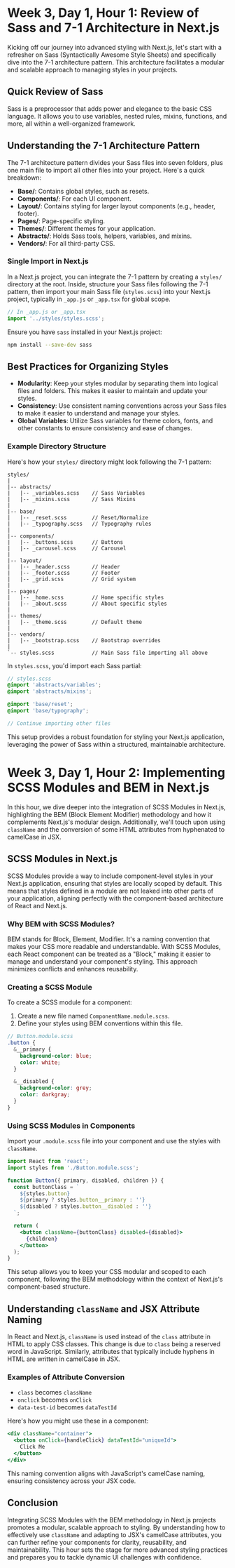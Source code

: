 # Week 3, Day 1, Hour 1: Review of Sass and 7-1 Architecture in Next.js

Kicking off our journey into advanced styling with Next.js, let's start with a refresher on Sass (Syntactically Awesome Style Sheets) and specifically dive into the 7-1 architecture pattern. This architecture facilitates a modular and scalable approach to managing styles in your projects.

## Quick Review of Sass

Sass is a preprocessor that adds power and elegance to the basic CSS language. It allows you to use variables, nested rules, mixins, functions, and more, all within a well-organized framework.

## Understanding the 7-1 Architecture Pattern

The 7-1 architecture pattern divides your Sass files into seven folders, plus one main file to import all other files into your project. Here's a quick breakdown:

- **Base/**: Contains global styles, such as resets.
- **Components/**: For each UI component.
- **Layout/**: Contains styling for larger layout components (e.g., header, footer).
- **Pages/**: Page-specific styling.
- **Themes/**: Different themes for your application.
- **Abstracts/**: Holds Sass tools, helpers, variables, and mixins.
- **Vendors/**: For all third-party CSS.

### Single Import in Next.js

In a Next.js project, you can integrate the 7-1 pattern by creating a `styles/` directory at the root. Inside, structure your Sass files following the 7-1 pattern, then import your main Sass file (`styles.scss`) into your Next.js project, typically in `_app.js` or `_app.tsx` for global scope.

```jsx
// In _app.js or _app.tsx
import '../styles/styles.scss';
```

Ensure you have `sass` installed in your Next.js project:

```bash
npm install --save-dev sass
```

## Best Practices for Organizing Styles

- **Modularity**: Keep your styles modular by separating them into logical files and folders. This makes it easier to maintain and update your styles.
- **Consistency**: Use consistent naming conventions across your Sass files to make it easier to understand and manage your styles.
- **Global Variables**: Utilize Sass variables for theme colors, fonts, and other constants to ensure consistency and ease of changes.

### Example Directory Structure

Here's how your `styles/` directory might look following the 7-1 pattern:

```
styles/
|
|-- abstracts/
|   |-- _variables.scss    // Sass Variables
|   |-- _mixins.scss       // Sass Mixins
|
|-- base/
|   |-- _reset.scss        // Reset/Normalize
|   |-- _typography.scss   // Typography rules
|
|-- components/
|   |-- _buttons.scss      // Buttons
|   |-- _carousel.scss     // Carousel
|
|-- layout/
|   |-- _header.scss       // Header
|   |-- _footer.scss       // Footer
|   |-- _grid.scss         // Grid system
|
|-- pages/
|   |-- _home.scss         // Home specific styles
|   |-- _about.scss        // About specific styles
|
|-- themes/
|   |-- _theme.scss        // Default theme
|
|-- vendors/
|   |-- _bootstrap.scss    // Bootstrap overrides
|
`-- styles.scss            // Main Sass file importing all above
```

In `styles.scss`, you'd import each Sass partial:

```scss
// styles.scss
@import 'abstracts/variables';
@import 'abstracts/mixins';

@import 'base/reset';
@import 'base/typography';

// Continue importing other files
```

This setup provides a robust foundation for styling your Next.js application, leveraging the power of Sass within a structured, maintainable architecture.

<!--! Hour 2  -->

# Week 3, Day 1, Hour 2: Implementing SCSS Modules and BEM in Next.js

In this hour, we dive deeper into the integration of SCSS Modules in Next.js, highlighting the BEM (Block Element Modifier) methodology and how it complements Next.js's modular design. Additionally, we'll touch upon using `className` and the conversion of some HTML attributes from hyphenated to camelCase in JSX.

## SCSS Modules in Next.js

SCSS Modules provide a way to include component-level styles in your Next.js application, ensuring that styles are locally scoped by default. This means that styles defined in a module are not leaked into other parts of your application, aligning perfectly with the component-based architecture of React and Next.js.

### Why BEM with SCSS Modules?

BEM stands for Block, Element, Modifier. It's a naming convention that makes your CSS more readable and understandable. With SCSS Modules, each React component can be treated as a "Block," making it easier to manage and understand your component's styling. This approach minimizes conflicts and enhances reusability.

### Creating a SCSS Module

To create a SCSS module for a component:

1. Create a new file named `ComponentName.module.scss`.
2. Define your styles using BEM conventions within this file.

```scss
// Button.module.scss
.button {
  &__primary {
    background-color: blue;
    color: white;
  }

  &__disabled {
    background-color: grey;
    color: darkgray;
  }
}
```

### Using SCSS Modules in Components

Import your `.module.scss` file into your component and use the styles with `className`.

```jsx
import React from 'react';
import styles from './Button.module.scss';

function Button({ primary, disabled, children }) {
  const buttonClass = `
    ${styles.button} 
    ${primary ? styles.button__primary : ''} 
    ${disabled ? styles.button__disabled : ''}
  `;

  return (
    <button className={buttonClass} disabled={disabled}>
      {children}
    </button>
  );
}
```

This setup allows you to keep your CSS modular and scoped to each component, following the BEM methodology within the context of Next.js's component-based structure.

## Understanding `className` and JSX Attribute Naming

In React and Next.js, `className` is used instead of the `class` attribute in HTML to apply CSS classes. This change is due to `class` being a reserved word in JavaScript. Similarly, attributes that typically include hyphens in HTML are written in camelCase in JSX.

### Examples of Attribute Conversion

- `class` becomes `className`
- `onclick` becomes `onClick`
- `data-test-id` becomes `dataTestId`

Here's how you might use these in a component:

```jsx
<div className="container">
  <button onClick={handleClick} dataTestId="uniqueId">
    Click Me
  </button>
</div>
```

This naming convention aligns with JavaScript's camelCase naming, ensuring consistency across your JSX code.

<!--* Show deployment steps to Netlify  -->

## Conclusion

Integrating SCSS Modules with the BEM methodology in Next.js projects promotes a modular, scalable approach to styling. By understanding how to effectively use `className` and adapting to JSX's camelCase attributes, you can further refine your components for clarity, reusability, and maintainability. This hour sets the stage for more advanced styling practices and prepares you to tackle dynamic UI challenges with confidence.

